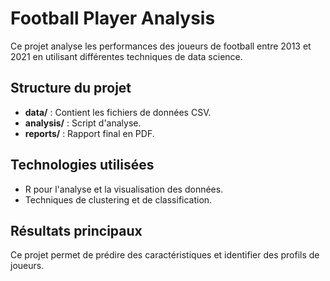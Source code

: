 # Football Player Analysis
Ce projet analyse les performances des joueurs de football entre 2013 et 2021 en utilisant différentes techniques de data science.

## Structure du projet
- **data/** : Contient les fichiers de données CSV.
- **analysis/** : Script d'analyse.
- **reports/** : Rapport final en PDF.

## Technologies utilisées
- R pour l'analyse et la visualisation des données.
- Techniques de clustering et de classification.

## Résultats principaux
Ce projet permet de prédire des caractéristiques et identifier des profils de joueurs.
